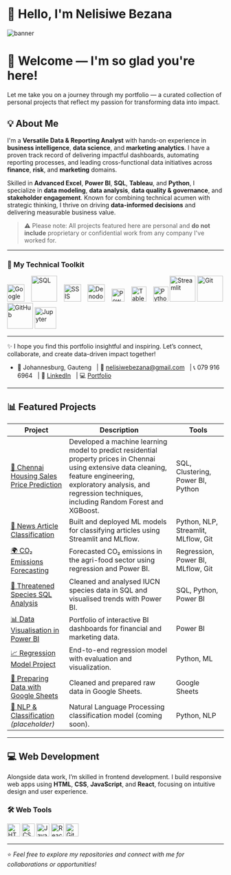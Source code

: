 # 👋 Hello, I'm Nelisiwe Bezana

![banner](https://github.com/user-attachments/assets/3fc3376a-63d9-4e5c-a42c-ff9fc871997a)


# 👋 Welcome — I'm so glad you're here!

Let me take you on a journey through my portfolio — a curated collection of personal projects that reflect my passion for transforming data into impact.
  
## 💡 About Me
I'm a **Versatile Data & Reporting Analyst** with hands-on experience in **business intelligence**, **data science**, and **marketing analytics**. I have a proven track record of delivering impactful dashboards, automating reporting processes, and leading cross-functional data initiatives across **finance**, **risk**, and **marketing** domains.

Skilled in **Advanced Excel**, **Power BI**, **SQL**, **Tableau**, and **Python**, I specialize in **data modeling**, **data analysis**, **data quality & governance**, and **stakeholder engagement**. Known for combining technical acumen with strategic thinking, I thrive on driving **data-informed decisions** and delivering measurable business value.

> ⚠️ Please note: All projects featured here are personal and **do not include** proprietary or confidential work from any company I've worked for.

---

### 🧰 My Technical Toolkit

<p align="left">
  <img src="https://github.com/NelisiweBezana/NelisiweBezana/assets/140618126/12b1e9be-71a5-44f8-96d2-b30a52f01acf" width="40" title="Google Sheets" /> &nbsp;&nbsp;
  <img src="https://github.com/NelisiweBezana/NelisiweBezana/assets/140618126/74646b14-5ee2-4820-8e92-09277af9f554" height="60" title="SQL"/>  &nbsp;&nbsp;
  <img src="https://github.com/user-attachments/assets/6ce72bc1-8e83-44a5-aed1-0bdb932d0ed3" height="40" title="SSIS"/>  &nbsp;&nbsp;
  <img src="https://github.com/user-attachments/assets/bdc4457f-eca7-42e8-8339-885938008a10" height="40" title="Denodo"/>  &nbsp;&nbsp;
  <img src="https://github.com/NelisiweBezana/NelisiweBezana/assets/140618126/da9f34cc-27cf-4e50-973a-ef13e6c63690" width="30" title="Power BI"/>  &nbsp;&nbsp;
  <img src="https://github.com/NelisiweBezana/NelisiweBezana/assets/140618126/a54630ee-f97b-499a-8010-6f1a2a33296a" height="35" title="Tableau"/>  &nbsp;&nbsp;
  <img src="https://github.com/NelisiweBezana/NelisiweBezana/assets/140618126/e752813d-07e5-49a0-9d85-42738f76df9a" width="35" title="Python"/> 
  <img src="https://github.com/user-attachments/assets/b0aa71b3-1ed9-4712-b807-16938dc27a86" height="60" title="Streamlit"/> 
  <img src="https://github.com/user-attachments/assets/3c4fff3a-455b-48aa-8ef2-42dcdfa188fc" height="60" title="Git"/> 
  <img src="https://github.com/user-attachments/assets/981dae0a-0fbb-4545-979c-477195f06377" height="60" title="GitHub"/> 
  <img src="https://github.com/user-attachments/assets/33350109-bce0-4531-a005-c4ea2287eb4b" height="50" title="Jupyter"/> 
</p>

---

✨ I hope you find this portfolio insightful and inspiring. Let’s connect, collaborate, and create data-driven impact together!
- 📍 Johannesburg, Gauteng &nbsp; | 📧 nelisiwebezana@gmail.com &nbsp; |  📞 079 916 6964 &nbsp; | 🔗 [LinkedIn](https://www.linkedin.com/in/nelisiwebezana) &nbsp; | 💻 [Portfolio](https://github.com/NelisiweBezana)  

---

## 📊 Featured Projects

| Project | Description | Tools |
|--------|-------------|-------|
| [🧽 Chennai Housing Sales Price Prediction](https://github.com/NelisiweBezana/Maji-Ndogo-Water-Project) | Developed a machine learning model to predict residential property prices in Chennai using extensive data cleaning, feature engineering, exploratory analysis, and regression techniques, including Random Forest and XGBoost. | SQL, Clustering, Power BI, Python |
| [📰 News Article Classification](https://github.com/NelisiweBezana/News-Article-Classification) | Built and deployed ML models for classifying articles using Streamlit and MLflow. | Python, NLP, Streamlit, MLflow, Git |
| [🌍 CO₂ Emissions Forecasting](https://github.com/NelisiweBezana/CO2-Emissions-PowerBI) | Forecasted CO₂ emissions in the agri-food sector using regression and Power BI. | Regression, Power BI, MLflow, Git |
| [🐘 Threatened Species SQL Analysis](https://github.com/NelisiweBezana/Threatened-Species-Analysis) | Cleaned and analysed IUCN species data in SQL and visualised trends with Power BI. | SQL, Python, Power BI |
| [📊 Data Visualisation in Power BI](https://github.com/NelisiweBezana/Data-Visualization-with-PowerBI) | Portfolio of interactive BI dashboards for financial and marketing data. | Power BI |
| [📈 Regression Model Project](https://github.com/NelisiweBezana/Regression_Project_EG2) | End-to-end regression model with evaluation and visualization. | Python, ML |
| [📑 Preparing Data with Google Sheets](https://github.com/NelisiweBezana/Preparing-data-with-Googlesheets) | Cleaned and prepared raw data in Google Sheets. | Google Sheets |
| [🧠 NLP & Classification](https://github.com/NelisiweBezana/NLP-Classification) *(placeholder)* | Natural Language Processing classification model (coming soon). | Python, NLP |

---

## 💻 Web Development

Alongside data work, I’m skilled in frontend development. I build responsive web apps using **HTML**, **CSS**, **JavaScript**, and **React**, focusing on intuitive design and user experience.

### 🛠 Web Tools
<img src="https://github.com/NelisiweBezana/NelisiweBezana/assets/140618126/4d05dc93-6a35-4c1e-a1de-2a71561c76be" width="30" title="HTML"/>  
<img src="https://github.com/NelisiweBezana/NelisiweBezana/assets/140618126/85267c25-8fd0-4b92-a6a6-23a2b73147ba" width="30" title="CSS"/>  
<img src="https://github.com/NelisiweBezana/NelisiweBezana/assets/140618126/fc37ee1d-60c4-46e3-8790-18fb6aee6f18" width="30" title="JavaScript"/>  
<img src="https://github.com/NelisiweBezana/NelisiweBezana/assets/140618126/c253fa16-25fe-41d1-86c4-7790d8eb1dd7" width="30" title="React.js"/>  
<img src="https://github.com/NelisiweBezana/NelisiweBezana/assets/140618126/51bee11f-749b-4f30-a5c8-1dd756ce0c79" width="30" title="GitHub"/>  

---

⭐️ *Feel free to explore my repositories and connect with me for collaborations or opportunities!*
